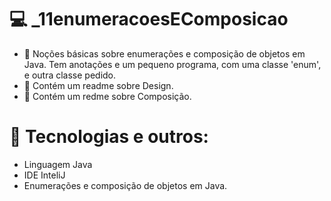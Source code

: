 # 💻 _11enumeracoesEComposicao
- 🎯 Noções básicas sobre enumerações e composição de objetos em Java. Tem anotações e um pequeno programa, com uma classe 'enum', e outra classe pedido.
- 🎯 Contém um readme sobre Design.
- 🎯 Contém um redme sobre Composição.

# 🔧 Tecnologias e outros:
- Linguagem Java
- IDE InteliJ
- Enumerações e composição de objetos em Java.
